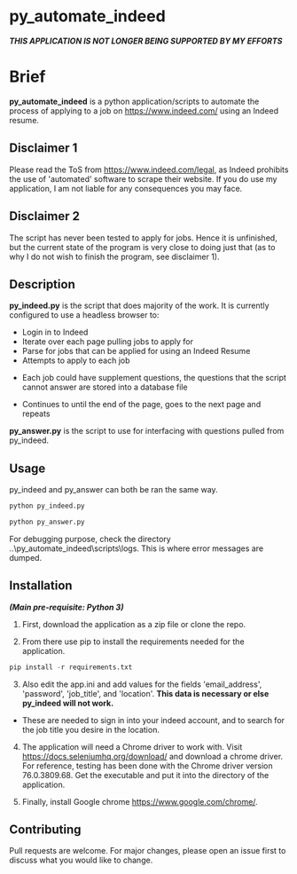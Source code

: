 # py_automate_indeed

***THIS APPLICATION IS NOT LONGER BEING SUPPORTED BY MY EFFORTS***

# Brief

**py_automate_indeed** is a python application/scripts to automate the process of applying to a job on https://www.indeed.com/ using an Indeed resume.

## Disclaimer 1

Please read the ToS from https://www.indeed.com/legal, as Indeed prohibits the use of 'automated' software to scrape their website. If you do use my application, I am not liable for any consequences you may face.

## Disclaimer 2

The script has never been tested to apply for jobs. Hence it is unfinished, but the current state of the program is very close to doing just that (as to why I do not wish to finish the program, see disclaimer 1).

## Description

**py_indeed.py** is the script that does majority of the work. It is currently configured to use a headless browser to:
 * Login in to Indeed
 * Iterate over each page pulling jobs to apply for
 * Parse for jobs that can be applied for using an Indeed Resume
 * Attempts to apply to each job
  - Each job could have supplement questions, the questions that the script cannot answer are stored into a database file
 * Continues to until the end of the page, goes to the next page and repeats

**py_answer.py** is the script to use for interfacing with questions pulled from py_indeed.

## Usage

py_indeed and py_answer can both be ran the same way.

```python
python py_indeed.py
```

```python
python py_answer.py
```

For debugging purpose, check the directory ..\py_automate_indeed\scripts\logs. This is where error messages are dumped.

## Installation

***(Main pre-requisite: Python 3)***

1. First, download the application as a zip file or clone the repo.

2. From there use pip to install the requirements needed for the application.

```python
pip install -r requirements.txt
```

3. Also edit the app.ini and add values for the fields 'email_address', 'password', 'job_title', and 'location'. **This data is necessary or else py_indeed will not work.**
- These are needed to sign in into your indeed account, and to search for the job title you desire in the location.

4. The application will need a Chrome driver to work with. Visit https://docs.seleniumhq.org/download/ and download a chrome driver. For reference, testing has been done with the Chrome driver version 76.0.3809.68. Get the executable and put it into the directory of the application.

5. Finally, install Google chrome https://www.google.com/chrome/.

## Contributing
Pull requests are welcome. For major changes, please open an issue first to discuss what you would like to change.
